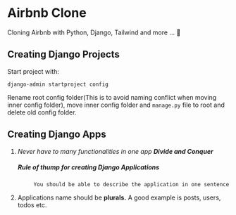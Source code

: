 # Airbnb Clone

Cloning Airbnb with Python, Django, Tailwind and more ... 🐍

## Creating Django Projects
Start project with:
```
django-admin startproject config
```
Rename root config folder(This is to avoid naming conflict when moving inner config folder), move inner config folder and ``manage.py`` file to root and delete old config folder.

## Creating Django Apps
1. _Never have to many functionalities in one app_
   ***Divide and Conquer***

    ##### Rule of thump for creating Django Applications
            You should be able to describe the application in one sentence
        
   
2. Applications name should be **plurals.** A good example is  posts, users, todos etc.